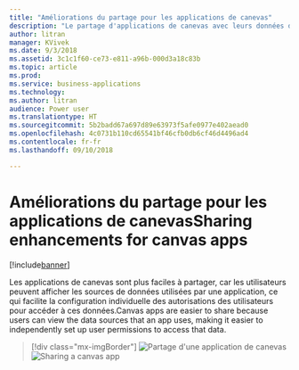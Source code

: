 ```yaml
---
title: "Améliorations du partage pour les applications de canevas"
description: "Le partage d'applications de canevas avec leurs données devient plus facile grâce à l'expérience en ligne."
author: litran
manager: KVivek
ms.date: 9/3/2018
ms.assetid: 3c1c1f60-ce73-e811-a96b-000d3a18c83b
ms.topic: article
ms.prod: 
ms.service: business-applications
ms.technology: 
ms.author: litran
audience: Power user
ms.translationtype: HT
ms.sourcegitcommit: 5b2badd67a697d89e63973f5afe0977e402aead0
ms.openlocfilehash: 4c0731b110cd65541bf46cfb0db6cf46d4496ad4
ms.contentlocale: fr-fr
ms.lasthandoff: 09/10/2018

---
```

# <a name="sharing-enhancements-for-canvas-apps"></a><span data-ttu-id="4c13f-103">Améliorations du partage pour les applications de canevas</span><span class="sxs-lookup"><span data-stu-id="4c13f-103">Sharing enhancements for canvas apps</span></span>


[!include[banner](../../includes/banner.md)]

<span data-ttu-id="4c13f-104">Les applications de canevas sont plus faciles à partager, car les utilisateurs peuvent afficher les sources de données utilisées par une application, ce qui facilite la configuration individuelle des autorisations des utilisateurs pour accéder à ces données.</span><span class="sxs-lookup"><span data-stu-id="4c13f-104">Canvas apps are easier to share because users can view the data sources that an app uses, making it easier to independently set up user permissions to access that data.</span></span> 

> [!div class="mx-imgBorder"]
> <span data-ttu-id="4c13f-105">![Partage d'une application de canevas](media/sharing-canvas-app.png  "Partage d'une application de canevas")</span><span class="sxs-lookup"><span data-stu-id="4c13f-105">![Sharing a canvas app](media/sharing-canvas-app.png  "Sharing a canvas app")</span></span>

